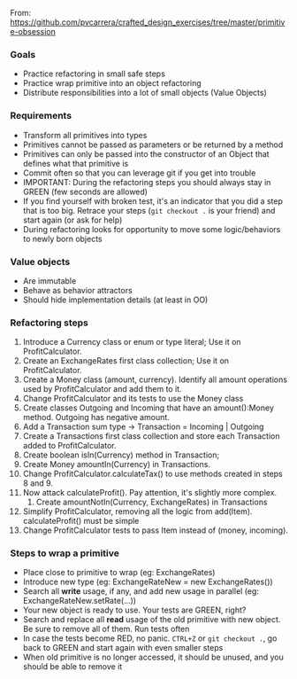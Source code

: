 From:
https://github.com/pvcarrera/crafted_design_exercises/tree/master/primitive-obsession

### Goals 
- Practice refactoring in small safe steps
- Practice wrap primitive into an object refactoring
- Distribute responsibilities into a lot of small objects (Value Objects)


### Requirements

* Transform all primitives into types
* Primitives cannot be passed as parameters or be returned by a method
* Primitives can only be passed into the constructor of an Object that defines what that primitive is
* Commit often so that you can leverage git if you get into trouble
* IMPORTANT: During the refactoring steps you should always stay in GREEN (few seconds are allowed)
* If you find yourself with broken test, it's an indicator that you did a step that is too big. Retrace your steps (`git checkout .` is your friend) and start again (or ask for help)
* During refactoring looks for opportunity to move some logic/behaviors to newly born objects 


### Value objects
- Are immutable
- Behave as behavior attractors
- Should hide implementation details (at least in OO)


### Refactoring steps

1. Introduce a Currency class or enum or type literal; Use it on ProfitCalculator.
2. Create an ExchangeRates first class collection; Use it on ProfitCalculator.
3. Create a Money class (amount, currency). Identify all amount operations used by ProfitCalculator and add them to it.
4. Change ProfitCalculator and its tests to use the Money class
5. Create classes Outgoing and Incoming that have an amount():Money method. Outgoing has negative amount.
6. Add a Transaction sum type -> Transaction = Incoming | Outgoing
7. Create a Transactions first class collection and store each Transaction added to ProfitCalculator.
8. Create boolean isIn(Currency) method in Transaction;
9. Create Money amountIn(Currency) in Transactions.
10. Change ProfitCalculator.calculateTax() to use methods created in steps 8 and 9.
11. Now attack calculateProfit(). Pay attention, it's slightly more complex.
    1. Create amountNotIn(Currency, ExchangeRates) in Transactions
12. Simplify ProfitCalculator, removing all the logic from add(Item). calculateProfit() must be simple
13. Change ProfitCalculator tests to pass Item instead of (money, incoming).


### Steps to wrap a primitive
- Place close to primitive to wrap (eg: ExchangeRates)
- Introduce new type (eg: ExchangeRateNew = new ExchangeRates())
- Search all **write** usage, if any, and add new usage in parallel (eg: ExchangeRateNew.setRate(...))
- Your new object is ready to use. Your tests are GREEN, right?
- Search and replace all **read** usage of the old primitive with new object. Be sure to remove all of them. Run tests often
- In case the tests become RED, no panic. `CTRL+Z` or `git checkout .`, go back to GREEN and start again with even smaller steps
- When old primitive is no longer accessed, it should be unused, and you should be able to remove it
